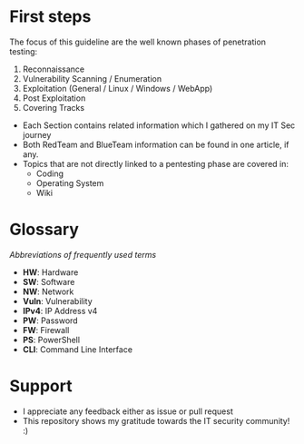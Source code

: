 # First steps

The focus of this guideline are the well known phases of penetration testing:
1. Reconnaissance
2. Vulnerability Scanning / Enumeration
3. Exploitation (General / Linux / Windows / WebApp)
4. Post Exploitation
5. Covering Tracks

- Each Section contains related information which I gathered on my IT Sec journey
- Both RedTeam and BlueTeam information can be found in one article, if any.
- Topics that are not directly linked to a pentesting phase are covered in:
   - Coding
   - Operating System
   - Wiki
   
# Glossary

*Abbreviations of frequently used terms*

- **HW**: Hardware
- **SW**: Software
- **NW**: Network
- **Vuln**: Vulnerability
- **IPv4**: IP Address v4
- **PW**: Password
- **FW**: Firewall
- **PS**: PowerShell
- **CLI**: Command Line Interface

# Support

- I appreciate any feedback either as issue or pull request
- This repository shows my gratitude towards the IT security community! :)
